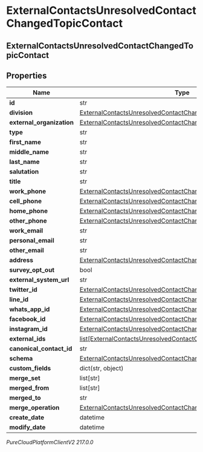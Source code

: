 # ExternalContactsUnresolvedContactChangedTopicContact

## ExternalContactsUnresolvedContactChangedTopicContact

## Properties

|Name | Type | Description | Notes|
|------------ | ------------- | ------------- | -------------|
| **id** | str |  | [optional] |
| **division** | [ExternalContactsUnresolvedContactChangedTopicDivision](ExternalContactsUnresolvedContactChangedTopicDivision) |  | [optional] |
| **external_organization** | [ExternalContactsUnresolvedContactChangedTopicExternalOrganization](ExternalContactsUnresolvedContactChangedTopicExternalOrganization) |  | [optional] |
| **type** | str |  | [optional] |
| **first_name** | str |  | [optional] |
| **middle_name** | str |  | [optional] |
| **last_name** | str |  | [optional] |
| **salutation** | str |  | [optional] |
| **title** | str |  | [optional] |
| **work_phone** | [ExternalContactsUnresolvedContactChangedTopicPhoneNumber](ExternalContactsUnresolvedContactChangedTopicPhoneNumber) |  | [optional] |
| **cell_phone** | [ExternalContactsUnresolvedContactChangedTopicPhoneNumber](ExternalContactsUnresolvedContactChangedTopicPhoneNumber) |  | [optional] |
| **home_phone** | [ExternalContactsUnresolvedContactChangedTopicPhoneNumber](ExternalContactsUnresolvedContactChangedTopicPhoneNumber) |  | [optional] |
| **other_phone** | [ExternalContactsUnresolvedContactChangedTopicPhoneNumber](ExternalContactsUnresolvedContactChangedTopicPhoneNumber) |  | [optional] |
| **work_email** | str |  | [optional] |
| **personal_email** | str |  | [optional] |
| **other_email** | str |  | [optional] |
| **address** | [ExternalContactsUnresolvedContactChangedTopicContactAddress](ExternalContactsUnresolvedContactChangedTopicContactAddress) |  | [optional] |
| **survey_opt_out** | bool |  | [optional] |
| **external_system_url** | str |  | [optional] |
| **twitter_id** | [ExternalContactsUnresolvedContactChangedTopicTwitterId](ExternalContactsUnresolvedContactChangedTopicTwitterId) |  | [optional] |
| **line_id** | [ExternalContactsUnresolvedContactChangedTopicLineId](ExternalContactsUnresolvedContactChangedTopicLineId) |  | [optional] |
| **whats_app_id** | [ExternalContactsUnresolvedContactChangedTopicWhatsAppId](ExternalContactsUnresolvedContactChangedTopicWhatsAppId) |  | [optional] |
| **facebook_id** | [ExternalContactsUnresolvedContactChangedTopicFacebookId](ExternalContactsUnresolvedContactChangedTopicFacebookId) |  | [optional] |
| **instagram_id** | [ExternalContactsUnresolvedContactChangedTopicInstagramId](ExternalContactsUnresolvedContactChangedTopicInstagramId) |  | [optional] |
| **external_ids** | [list[ExternalContactsUnresolvedContactChangedTopicExternalId]](ExternalContactsUnresolvedContactChangedTopicExternalId) |  | [optional] |
| **canonical_contact_id** | str |  | [optional] |
| **schema** | [ExternalContactsUnresolvedContactChangedTopicDataSchema](ExternalContactsUnresolvedContactChangedTopicDataSchema) |  | [optional] |
| **custom_fields** | dict(str, object) |  | [optional] |
| **merge_set** | list[str] |  | [optional] |
| **merged_from** | list[str] |  | [optional] |
| **merged_to** | str |  | [optional] |
| **merge_operation** | [ExternalContactsUnresolvedContactChangedTopicMergeOperation](ExternalContactsUnresolvedContactChangedTopicMergeOperation) |  | [optional] |
| **create_date** | datetime |  | [optional] |
| **modify_date** | datetime |  | [optional] |



_PureCloudPlatformClientV2 217.0.0_
